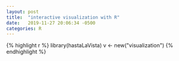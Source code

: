 ```yaml
---
layout: post
title:  "interactive visualization with R"
date:   2019-11-27 20:06:34 -0500
categories: R 
---
```




{% highlight r %}
library(hastaLaVista)
v <- new("visualization")
{% endhighlight %}

